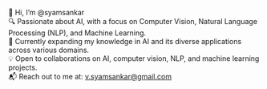 👋 Hi, I’m @syamsankar   
🔍 Passionate about AI, with a focus on Computer Vision, Natural Language Processing (NLP), and Machine Learning.  
🌱 Currently expanding my knowledge in AI and its diverse applications across various domains.  
💡 Open to collaborations on AI, computer vision, NLP, and machine learning projects.  
📬 Reach out to me at: v.syamsankar@gmail.com   
